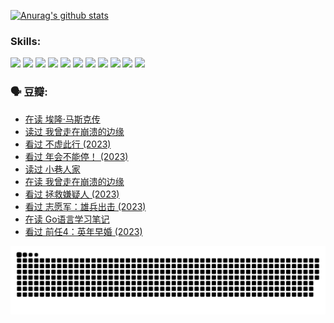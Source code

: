 
[![Anurag's github stats](https://github-readme-stats.vercel.app/api?username=w940853815)](https://github.com/anuraghazra/github-readme-stats)

### Skills:

<code><img height="32" src="https://cdn.jsdelivr.net/npm/simple-icons@v5/icons/python.svg"></code>
<code><img height="32" src="https://cdn.jsdelivr.net/npm/simple-icons@v5/icons/javascript.svg"></code>
<code><img height="32" src="https://cdn.jsdelivr.net/npm/simple-icons@v5/icons/django.svg"></code>
<code><img height="32" src="https://cdn.jsdelivr.net/npm/simple-icons@v5/icons/flask.svg"></code>
<code><img height="32" src="https://cdn.jsdelivr.net/npm/simple-icons@v5/icons/vuetify.svg"></code>
<code><img height="32" src="https://cdn.jsdelivr.net/npm/simple-icons@v5/icons/git.svg"></code>
<code><img height="32" src="https://cdn.jsdelivr.net/npm/simple-icons@v5/icons/docker.svg"></code>
<code><img height="32" src="https://cdn.jsdelivr.net/npm/simple-icons@v5/icons/postgresql.svg"></code>
<code><img height="32" src="https://cdn.jsdelivr.net/npm/simple-icons@v5/icons/elasticsearch.svg"></code>
<code><img height="32" src="https://cdn.jsdelivr.net/npm/simple-icons@v5/icons/macos.svg"></code>
<code><img height="32" src="https://cdn.jsdelivr.net/npm/simple-icons@v5/icons/linux.svg"></code>

### 🗣 豆瓣:

<!-- DOUBAN-ACTIVITIES:START -->
- [在读 埃隆·马斯克传](https://www.douban.com/people/136069238/status/4500417190/?_i=06494702)
- [读过 我曾走在崩溃的边缘](https://www.douban.com/people/136069238/status/4500416754/?_i=06494702)
- [看过 不虚此行‎ (2023)](https://www.douban.com/people/136069238/status/4499973052/?_i=06494702)
- [看过 年会不能停！‎ (2023)](https://www.douban.com/people/136069238/status/4498582002/?_i=06494702)
- [读过 小巷人家](https://www.douban.com/people/136069238/status/4489290935/?_i=06494702)
- [在读 我曾走在崩溃的边缘](https://www.douban.com/people/136069238/status/4489290559/?_i=06494702)
- [看过 拯救嫌疑人‎ (2023)](https://www.douban.com/people/136069238/status/4477421513/?_i=06494702)
- [看过 志愿军：雄兵出击‎ (2023)](https://www.douban.com/people/136069238/status/4465247367/?_i=06494702)
- [在读 Go语言学习笔记](https://www.douban.com/people/136069238/status/4459852901/?_i=06494702)
- [看过 前任4：英年早婚‎ (2023)](https://www.douban.com/people/136069238/status/4458320768/?_i=06494702)
<!-- DOUBAN-ACTIVITIES:END -->


![Snake animation](https://raw.githubusercontent.com/w940853815/w940853815/output/github-contribution-grid-snake.svg)

<!--
**w940853815/w940853815** is a ✨ _special_ ✨ repository because its `README.md` (this file) appears on your GitHub profile.

Here are some ideas to get you started:

- 🔭 I’m currently working on ...
- 🌱 I’m currently learning ...
- 👯 I’m looking to collaborate on ...
- 🤔 I’m looking for help with ...
- 💬 Ask me about ...
- 📫 How to reach me: ...
- 😄 Pronouns: ...
- ⚡ Fun fact: ...
-->
